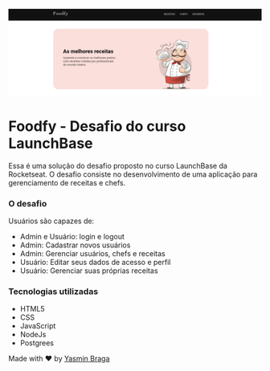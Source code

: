 ![](./foodfy-print.png)

# Foodfy - Desafio do curso LaunchBase

Essa é uma solução do desafio proposto no curso LaunchBase da Rocketseat. O desafio consiste no desenvolvimento de uma aplicação para gerenciamento de receitas e chefs.

### O desafio

Usuários são capazes de:

- Admin e Usuário: login e logout
- Admin: Cadastrar novos usuários
- Admin: Gerenciar usuários, chefs e receitas
- Usuário: Editar seus dados de acesso e perfil
- Usuário: Gerenciar suas próprias receitas

### Tecnologias utilizadas

- HTML5
- CSS
- JavaScript
- NodeJs
- Postgrees

Made with :heart: by [Yasmin Braga](https://github.com/yasminbraga)

